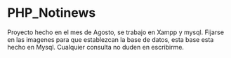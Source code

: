 # PHP_Notinews
Proyecto hecho en el mes de Agosto, se trabajo en Xampp y mysql. 
Fijarse en las imagenes para que establezcan la base de datos, esta base esta hecho en Mysql. Cualquier consulta no duden en escribirme.
